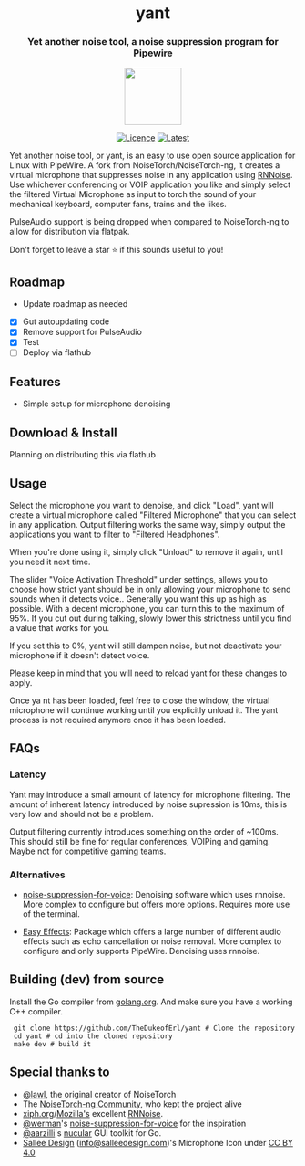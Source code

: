 <h1 align="center"> yant</h1>
<h3 align="center"> Yet another noise tool, a noise suppression program for Pipewire</h3>
<p align="center"><img src="https://raw.githubusercontent.com/TheDukeofErl/yant/master/assets/icon/yant.png" width="100" height="100"></p> 


<div align="center">
    
  <a href="">[![Licence][licence]][licence-url]</a>
  <a href="">[![Latest][version]][version-url]</a>
    
</div>

[licence]: https://img.shields.io/badge/License-GPLv3-blue.svg
[licence-url]: https://www.gnu.org/licenses/gpl-3.0
[version]: https://img.shields.io/github/v/release/TheDukeofErl/yant?label=Latest&style=flat
[version-url]: https://github.com/TheDukeofErl/yant/releases
[stars-shield]: https://img.shields.io/github/stars/TheDukeofErl/yant?maxAge=2592000
[stars-url]: https://github.com/TheDukeofErl/yant/stargazers/

Yet another noise tool, or yant, is an easy to use open source application for Linux with PipeWire. A fork from NoiseTorch/NoiseTorch-ng, it creates a virtual microphone that suppresses noise in any application using [RNNoise](https://github.com/xiph/rnnoise). Use whichever conferencing or VOIP application you like and simply select the filtered Virtual Microphone as input to torch the sound of your mechanical keyboard, computer fans, trains and the likes.

PulseAudio support is being dropped when compared to NoiseTorch-ng to allow for distribution via flatpak.

Don't forget to leave a star ⭐ if this sounds useful to you! 

## Roadmap
* Update roadmap as needed
* [x] Gut autoupdating code
* [x] Remove support for PulseAudio
* [x] Test
* [ ] Deploy via flathub

## Features
* Simple setup for microphone denoising

## Download & Install

Planning on distributing this via flathub

## Usage

Select the microphone you want to denoise, and click "Load", yant will create a virtual microphone called "Filtered Microphone" that you can select in any application. Output filtering works the same way, simply output the applications you want to filter to "Filtered Headphones".

When you're done using it, simply click "Unload" to remove it again, until you need it next time.

The slider "Voice Activation Threshold" under settings, allows you to choose how strict yant should be in only allowing your microphone to send sounds when it detects voice.. Generally you want this up as high as possible. With a decent microphone, you can turn this to the maximum of 95%. If you cut out during talking, slowly lower this strictness until you find a value that works for you.

If you set this to 0%, yant will still dampen noise, but not deactivate your microphone if it doesn't detect voice.

Please keep in mind that you will need to reload yant for these changes to apply.

Once ya nt has been loaded, feel free to close the window, the virtual microphone will continue working until you explicitly unload it. The yant process is not required anymore once it has been loaded.

## FAQs

### Latency

Yant may introduce a small amount of latency for microphone filtering. The amount of inherent latency introduced by noise supression is 10ms, this is very low and should not be a problem.

Output filtering currently introduces something on the order of ~100ms. This should still be fine for regular conferences, VOIPing and gaming. Maybe not for competitive gaming teams.

### Alternatives

- [noise-suppression-for-voice](https://github.com/werman/noise-suppression-for-voice): Denoising software which uses rnnoise. More complex to configure but offers more options. Requires more use of the terminal.

- [Easy Effects](https://github.com/wwmm/easyeffects): Package which offers a large number of different audio effects such as echo cancellation or noise removal. More complex to configure and only supports PipeWire. Denoising uses rnnoise.

## Building (dev) from source

Install the Go compiler from [golang.org](https://golang.org/). And make sure you have a working C++ compiler.

```shell
 git clone https://github.com/TheDukeofErl/yant # Clone the repository
 cd yant # cd into the cloned repository
 make dev # build it
```

## Special thanks to

* [@lawl](https://github.com/lawl), the original creator of NoiseTorch
* The [NoiseTorch-ng Community](https://github.com/noisetorch/NoiseTorch), who kept the project alive
* [xiph.org](https://xiph.org)/[Mozilla's](https://mozilla.org) excellent [RNNoise](https://jmvalin.ca/demo/rnnoise/).
* [@werman](https://github.com/werman/)'s [noise-suppression-for-voice](https://github.com/werman/noise-suppression-for-voice/) for the inspiration
* [@aarzilli](https://github.com/aarzilli/)'s [nucular](https://github.com/aarzilli/nucular) GUI toolkit for Go.
* [Sallee Design](https://www.salleedesign.com) (info@salleedesign.com)'s Microphone Icon under [CC BY 4.0](https://creativecommons.org/licenses/by/4.0/)
